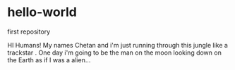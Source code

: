 # hello-world
first repository

HI Humans!
My names Chetan and i'm just running through this jungle like a trackstar . One day i'm going to be the man on the moon looking down on the Earth as if I was a alien...
